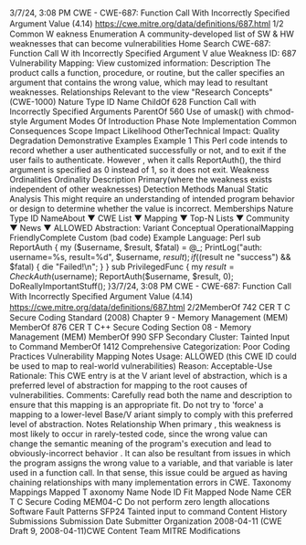 3/7/24, 3:08 PM CWE - CWE-687: Function Call With Incorrectly Speciﬁed Argument Value (4.14)
https://cwe.mitre.org/data/deﬁnitions/687.html 1/2
Common W eakness Enumeration
A community-developed list of SW & HW weaknesses that can become
vulnerabilities
Home Search
CWE-687: Function Call W ith Incorrectly Specified Argument V alue
Weakness ID: 687
Vulnerability Mapping: 
View customized information:
 Description
The product calls a function, procedure, or routine, but the caller specifies an argument that contains the wrong value, which may lead
to resultant weaknesses.
 Relationships
 Relevant to the view "Research Concepts" (CWE-1000)
Nature Type ID Name
ChildOf 628 Function Call with Incorrectly Specified Arguments
ParentOf 560 Use of umask() with chmod-style Argument
 Modes Of Introduction
Phase Note
Implementation
 Common Consequences
Scope Impact Likelihood
OtherTechnical Impact: Quality Degradation
 Demonstrative Examples
Example 1
This Perl code intends to record whether a user authenticated successfully or not, and to exit if the user fails to authenticate.
However , when it calls ReportAuth(), the third argument is specified as 0 instead of 1, so it does not exit.
 Weakness Ordinalities
Ordinality Description
Primary(where the weakness exists independent of other weaknesses)
 Detection Methods
Manual Static Analysis
This might require an understanding of intended program behavior or design to determine whether the value is incorrect.
 Memberships
Nature Type ID NameAbout ▼ CWE List ▼ Mapping ▼ Top-N Lists ▼ Community ▼ News ▼
ALLOWED
Abstraction: Variant
Conceptual OperationalMapping
FriendlyComplete Custom
(bad code) Example Language: Perl 
sub ReportAuth {
my ($username, $result, $fatal) = @\_;
PrintLog("auth: username=%s, result=%d", $username, $result);
if (($result ne "success") && $fatal) {
die "Failed!\n";
}
}
sub PrivilegedFunc
{
my $result = CheckAuth($username);
ReportAuth($username, $result, 0);
DoReallyImportantStuff();
}3/7/24, 3:08 PM CWE - CWE-687: Function Call With Incorrectly Speciﬁed Argument Value (4.14)
https://cwe.mitre.org/data/deﬁnitions/687.html 2/2MemberOf 742 CER T C Secure Coding Standard (2008) Chapter 9 - Memory Management (MEM)
MemberOf 876 CER T C++ Secure Coding Section 08 - Memory Management (MEM)
MemberOf 990 SFP Secondary Cluster: Tainted Input to Command
MemberOf 1412 Comprehensive Categorization: Poor Coding Practices
 Vulnerability Mapping Notes
Usage: ALLOWED (this CWE ID could be used to map to real-world vulnerabilities)
Reason: Acceptable-Use
Rationale:
This CWE entry is at the V ariant level of abstraction, which is a preferred level of abstraction for mapping to the root causes of
vulnerabilities.
Comments:
Carefully read both the name and description to ensure that this mapping is an appropriate fit. Do not try to 'force' a mapping to a
lower-level Base/V ariant simply to comply with this preferred level of abstraction.
 Notes
Relationship
When primary , this weakness is most likely to occur in rarely-tested code, since the wrong value can change the semantic meaning
of the program's execution and lead to obviously-incorrect behavior . It can also be resultant from issues in which the program
assigns the wrong value to a variable, and that variable is later used in a function call. In that sense, this issue could be argued as
having chaining relationships with many implementation errors in CWE.
 Taxonomy Mappings
Mapped T axonomy Name Node ID Fit Mapped Node Name
CER T C Secure Coding MEM04-C Do not perform zero length allocations
Software Fault Patterns SFP24 Tainted input to command
 Content History
 Submissions
Submission Date Submitter Organization
2008-04-11
(CWE Draft 9, 2008-04-11)CWE Content Team MITRE
 Modifications
